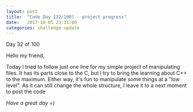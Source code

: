 ```yaml
---
layout: post
title:  "Code Day [32/100] - project progress"
date:   2017-10-05 23:31:00
categories: challenge update
---
```


Day 32 of 100

Hello my friend,

Today I tried to follow just one line for my simple project of manipulating files. It has its parts close to the C, but I try to bring the learning about C++ to the maximum. Either way, it's fun to manipulate some things at a "low level". As it can still change the whole structure, I leave it to a next moment to post the code

_Have a great day =)_